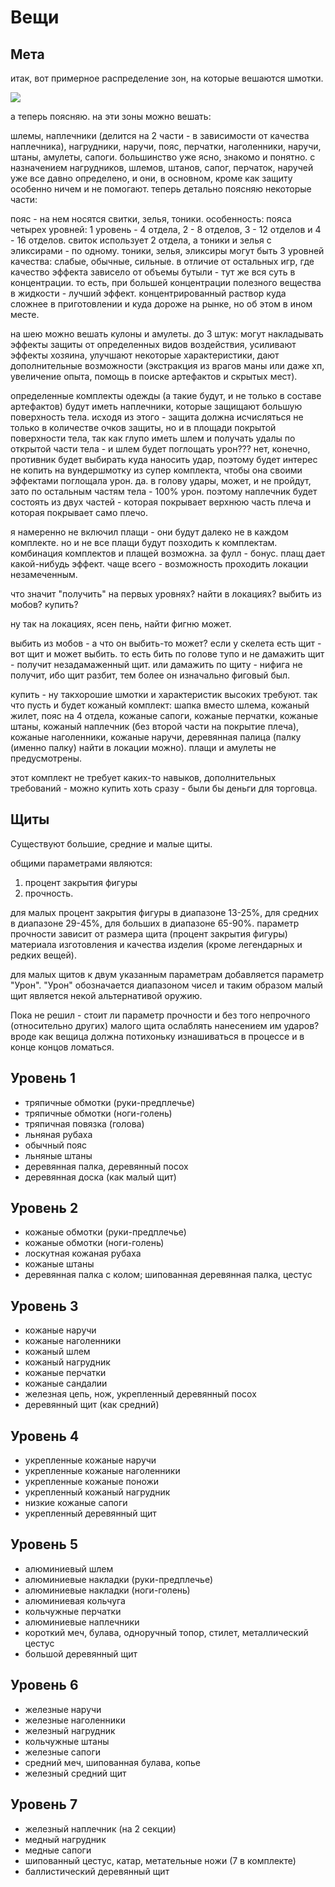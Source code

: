 # Вещи

## Мета

итак, вот примерное распределение зон, на которые вешаются шмотки. 

![ ](https://f.cloud.github.com/assets/4042329/406793/9cd3f9a0-aabb-11e2-9159-47221dcf03c4.png)

а теперь поясняю. на эти зоны можно вешать:

шлемы, наплечники (делится на 2 части - в зависимости от качества наплечника), нагрудники, наручи, пояс, перчатки, наголенники, наручи, штаны, амулеты, сапоги. большинство уже ясно, знакомо и понятно. с назначением нагрудников, шлемов, штанов, сапог, перчаток, наручей уже все давно определено, и они, в основном, кроме как защиту особенно ничем и не помогают. теперь детально поясняю некоторые части:

пояс - на нем носятся свитки, зелья, тоники. особенность: пояса четырех уровней: 1 уровень - 4 отдела, 2 - 8 отделов, 3 - 12 отделов и 4 - 16 отделов. свиток использует 2 отдела, а тоники и зелья с эликсирами - по одному. тоники, зелья, эликсиры могут быть 3 уровней качества: слабые, обычные, сильные. в отличие от остальных игр, где качество эффекта зависело от объемы бутыли - тут же вся суть в концентрации. то есть, при большей концентрации полезного вещества в жидкости - лучший эффект. концентрированный раствор куда сложнее в приготовлении и куда дороже на рынке, но об этом в ином месте.

на шею можно вешать кулоны и амулеты. до 3 штук: могут накладывать эффекты защиты от определенных видов воздействия, усиливают эффекты хозяина, улучшают некоторые характеристики, дают дополнительные возможности (экстракция из врагов маны или даже хп, увеличение опыта, помощь в поиске артефактов и скрытых мест).

определенные комплекты одежды (а такие будут, и не только в составе артефактов)  будут иметь наплечники, которые защищают большую поверхность тела. исходя из этого - защита должна исчисляться не только в количестве очков защиты, но и в площади покрытой поверхности тела, так как глупо иметь шлем и получать удалы по открытой части тела - и шлем будет поглощать урон??? нет, конечно, противник будет выбирать куда наносить удар, поэтому будет интерес не копить на вундершмотку из супер комплекта, чтобы она своими эффектами поглощала урон. да. в голову удары, может, и не пройдут, зато по остальным частям тела - 100% урон. поэтому наплечник будет состоять из двух частей - которая покрывает верхнюю часть плеча и которая покрывает само плечо.

я намеренно не включил плащи - они будут далеко не в каждом комплекте. но и не все плащи будут позходить к комплектам. комбинация комплектов и плащей возможна. за фулл - бонус. плащ дает какой-нибудь эффект. чаще всего - возможность проходить локации незамеченным.

что значит "получить" на первых уровнях? найти в локациях? выбить из мобов? купить?

ну так на локациях, ясен пень, найти фигню может.

выбить из мобов - а что он выбить-то может? если у скелета есть щит - вот щит и может выбить. то есть бить по голове тупо и не дамажить щит - получит незадамаженный щит. или дамажить по щиту - нифига не получит, ибо щит разбит, тем более он изначально фиговый был.

купить - ну такхорошие шмотки и характеристик высоких требуют. так что пусть и будет кожаный комплект: шапка вместо шлема, кожаный жилет, пояс на 4 отдела, кожаные сапоги, кожаные перчатки, кожаные штаны, кожаный наплечник (без второй части на покрытие плеча), кожаные наголенники, кожаные наручи, деревянная палица (палку (именно палку) найти в локации можно). плащи и амулеты не предусмотрены.

этот комплект не требует каких-то навыков, дополнительных требований - можно купить хоть сразу - были бы деньги для торговца.


## Щиты

Существуют большие, средние и малые щиты.

общими параметрами являются:

1. процент закрытия фигуры
2. прочность.

для малых процент закрытия фигуры в диапазоне 13-25%, для средних в диапазоне 29-45%, для больших в диапазоне 65-90%.
параметр прочности зависит от размера щита (процент закрытия фигуры) материала изготовления и качества изделия (кроме легендарных и редких вещей).

для малых щитов к двум указанным параметрам добавляется параметр "Урон". "Урон" обозначается диапазоном чисел и таким образом малый щит является некой альтернативой оружию.

Пока не решил - стоит ли параметр прочности и без того непрочного (относительно других) малого щита ослаблять нанесением им ударов? вроде как вещица должна потихоньку изнашиваться в процессе и в конце концов ломаться.


## Уровень 1

* тряпичные обмотки (руки-предплечье)
* тряпичные обмотки (ноги-голень)
* тряпичная повязка (голова)
* льняная рубаха 
* обычный пояс
* льняные штаны
* деревянная палка, деревянный посох
* деревянная доска (как малый щит)


## Уровень 2

* кожаные обмотки (руки-предплечье)
* кожаные обмотки (ноги-голень)
* лоскутная кожаная рубаха
* кожаные штаны
* деревянная палка с колом; шипованная деревянная палка, цестус


## Уровень 3

* кожаные наручи
* кожаные наголенники
* кожаный шлем
* кожаный нагрудник
* кожаные перчатки
* кожаные сандалии
* железная цепь, нож, укрепленный деревянный посох
* деревянный щит (как средний)



## Уровень 4

* укрепленные кожаные наручи
* укрепленные кожаные наголенники
* укрепленные кожаные поножи
* укрепленный кожаный нагрудник
* низкие кожаные сапоги
* укрепленный деревянный щит


## Уровень 5

* алюминиевый шлем
* алюминиевые накладки (руки-предплечье)
* алюминиевые накладки (ноги-голень)
* алюминиевая кольчуга
* кольчужные перчатки
* алюминиевые наплечники
* короткий меч, булава, одноручный топор, стилет, металлический цестус
* большой деревянный щит


## Уровень 6

* железные наручи
* железные наголенники
* железный нагрудник
* кольчужные штаны
* железные сапоги
* средний меч, шипованная булава, копье
* железный средний щит


## Уровень 7

* железный наплечник (на 2 секции)
* медный нагрудник
* медные сапоги
* шипованный цестус, катар, метательные ножи (7 в комплекте)
* баллистический деревянный щит
